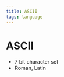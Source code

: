 ```yaml
---
title: ASCII
tags: language
---
```


# ASCII
- 7 bit character set
- Roman, Latin


























































